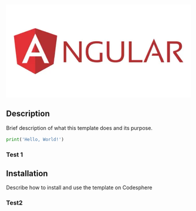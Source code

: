 ![Template Preview](https://raw.githubusercontent.com/codesphere-community/angular/main/angular.webp)

## Description

Brief description of what this template does and its purpose.


  ```python
  print('Hello, World!')
  ```
### Test 1

## Installation

Describe how to install and use the template on Codesphere

### Test2



